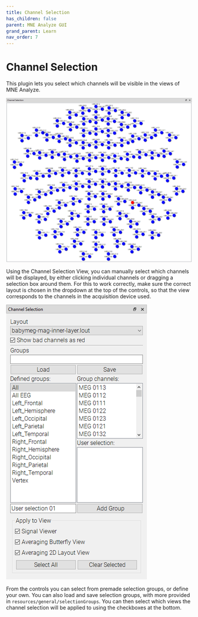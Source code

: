 ```yaml
---
title: Channel Selection
has_children: false
parent: MNE Analyze GUI
grand_parent: Learn
nav_order: 7
---
```

# Channel Selection

This plugin lets you select which channels will be visible in the views of MNE Analyze.

![](../../images/analyze/mne_an_chanselect_1.png)

Using the Channel Selection View, you can manually select which channels will be displayed, by either clicking individual channels or dragging a selection box around them.
For this to work correctly, make sure the correct layout is chosen in the dropdown at the top of the controls, so that the view corresponds to the channels in the acquisition device used.

![](../../images/analyze/mne_an_chanselect_2.png)

From the controls you can select from premade selection groups, or define your own. You can also load and save selection groups, with more provided in `resources/general/selectionGroups`. You can then select which views the channel selection will be applied to using the checkboxes at the bottom.

